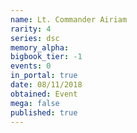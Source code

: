 ```yaml
---
name: Lt. Commander Airiam
rarity: 4
series: dsc
memory_alpha:
bigbook_tier: -1
events: 0
in_portal: true
date: 08/11/2018
obtained: Event
mega: false
published: true
---
```



